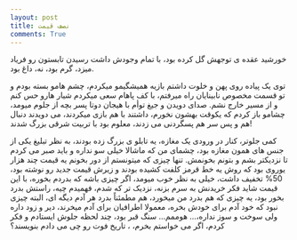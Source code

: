 ```yaml
---
layout: post
title: نصف قیمت
comments: True
---
```


خورشید عقده ی توجهش گل کرده بود،  با تمام وجودش داشت رسیدن تابستون رو فریاد میزد، گرم بود، نه، داغ بود. 

توی یک پیاده روی پهن و خلوت داشتم بازیه همیشگیمو میکردم،  چشم هامو بسته بودم و تو قسمت مخصوص نابینایان راه میرفتم،  با کف پاهام سعی میکردم شیار هارو حس کنم و از مسیر خارج نشم. صدای دویدن و جیغ توأم با هیجان دوتا پسر بچه از جلوم میومد،  چشامو باز کردم که یکوقت بهشون نخورم، داشتند با هم بازی میکردند، می دویدند دنبال هم و پس سر هم پسگردنی می زدند، معلوم بود با تربیت شرقی بزرگ شدند!  

کمی جلوتر،  کنار در ورودی یک مغازه، یه تابلو ی بزرگ زده بودند،  به نظر تبلیغ یکی از جنس های همون مغازه بود،  چشمای من که ماشالا خیلی سو نداره و باید صبر می کردم تا نزدیکتر بشم و بتونم بخونمش.  تنها چیزی که میتونستم از دور بخونم یه قیمت چند هزار یوروی بود که روش یه خط قرمز کلفت کشیده بودند و زیرش قیمت جدید رو نوشته بود، 50% تخفیف داشت،  خیلی به نظر خوب میومد، اگر چیزی باشه که بدردم بخوره، با این قیمت شاید فکر خریدنش به سرم بزنه، نزدیک تر که شدم،  فهمیدم چیه، راستش بدرد بخور بود،  یه چیزی که هم بدرد من میخورد،  هم مطمئناً بدرد هر آدم دیگه ای،  البته چیزی نبود که خود آدم برای خودش بخره، معمولا اطرافیان برای آدم میخرند،  دیر و زود داره ولی سوخت و سوز نداره،...  هوممم...  سنگ قبر بود، چند لحظه جلوش ایستادم و فکر کردم، اگر می خواستم بخرم، ، تاریخ فوت رو چی می دادم بنویسند؟ 
